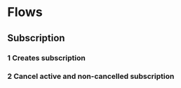 # Flows

## Subscription

### 1 Creates subscription

### 2 Cancel active and non-cancelled subscription

